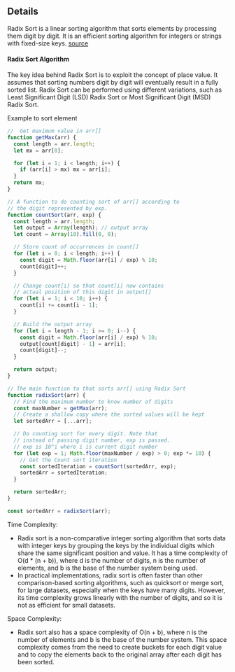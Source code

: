 ## Details

Radix Sort is a linear sorting algorithm that sorts elements by processing them digit by digit. It is an efficient sorting algorithm for integers or strings with fixed-size keys. [source](https://www.geeksforgeeks.org/radix-sort/?ref=previous_article)

#### Radix Sort Algorithm
The key idea behind Radix Sort is to exploit the concept of place value. It assumes that sorting numbers digit by digit will eventually result in a fully sorted list. Radix Sort can be performed using different variations, such as Least Significant Digit (LSD) Radix Sort or Most Significant Digit (MSD) Radix Sort.


Example to sort element

```javascript
//  Get maximum value in arr[]
function getMax(arr) {
  const length = arr.length;
  let mx = arr[0];

  for (let i = 1; i < length; i++) {
    if (arr[i] > mx) mx = arr[i];
  }
  return mx;
}

// A function to do counting sort of arr[] according to
// the digit represented by exp.
function countSort(arr, exp) {
  const length = arr.length;
  let output = Array(length); // output array
  let count = Array(10).fill(0, 0);

  // Store count of occurrences in count[]
  for (let i = 0; i < length; i++) {
    const digit = Math.floor(arr[i] / exp) % 10;
    count[digit]++;
  }

  // Change count[i] so that count[i] now contains
  // actual position of this digit in output[]
  for (let i = 1; i < 10; i++) {
    count[i] += count[i - 1];
  }

  // Build the output array
  for (let i = length - 1; i >= 0; i--) {
    const digit = Math.floor(arr[i] / exp) % 10;
    output[count[digit] - 1] = arr[i];
    count[digit]--;
  }

  return output;
}

// The main function to that sorts arr[] using Radix Sort
function radixSort(arr) {
  // Find the maximum number to know number of digits
  const maxNumber = getMax(arr);
  // Create a shallow copy where the sorted values will be kept
  let sortedArr = [...arr];

  // Do counting sort for every digit. Note that
  // instead of passing digit number, exp is passed.
  // exp is 10^i where i is current digit number
  for (let exp = 1; Math.floor(maxNumber / exp) > 0; exp *= 10) {
    // Get the Count sort iteration
    const sortedIteration = countSort(sortedArr, exp);
    sortedArr = sortedIteration;
  }

  return sortedArr;
}

const sortedArr = radixSort(arr);

```

Time Complexity: 

- Radix sort is a non-comparative integer sorting algorithm that sorts data with integer keys by grouping the keys by the individual digits which share the same significant position and value. It has a time complexity of O(d * (n + b)), where d is the number of digits, n is the number of elements, and b is the base of the number system being used.
- In practical implementations, radix sort is often faster than other comparison-based sorting algorithms, such as quicksort or merge sort, for large datasets, especially when the keys have many digits. However, its time complexity grows linearly with the number of digits, and so it is not as efficient for small datasets.


Space Complexity: 

- Radix sort also has a space complexity of O(n + b), where n is the number of elements and b is the base of the number system. This space complexity comes from the need to create buckets for each digit value and to copy the elements back to the original array after each digit has been sorted.